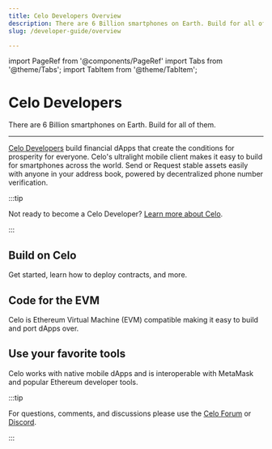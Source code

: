 ```yaml
---
title: Celo Developers Overview
description: There are 6 Billion smartphones on Earth. Build for all of them.
slug: /developer-guide/overview

---
```


import PageRef from '@components/PageRef'
import Tabs from '@theme/Tabs';
import TabItem from '@theme/TabItem';

# Celo Developers

There are 6 Billion smartphones on Earth. Build for all of them.

___

[Celo Developers](https://celo.org/developers) build financial dApps that create the conditions for prosperity for everyone. Celo's ultralight mobile client makes it easy to build for smartphones across the world. Send or Request stable assets easily with anyone in your address book, powered by decentralized phone number verification. 

:::tip

Not ready to become a Celo Developer? [Learn more about Celo](../../docs/welcome.md).

:::

## Build on Celo

Get started, learn how to deploy contracts, and more.

<PageRef url="/developer-resources/deploy-dapp" pageName="Start Building" />


## Code for the EVM

Celo is Ethereum Virtual Machine (EVM) compatible making it easy to build and port dApps over.

<PageRef url="/developer-guide/start" pageName="Code Examples" />

## Use your favorite tools

Celo works with native mobile dApps and is interoperable with MetaMask and popular Ethereum developer tools.

<PageRef url="/learn/developer-tools" pageName="Developer Tools" />

:::tip

For questions, comments, and discussions please use the [Celo Forum](https://forum.celo.org/) or [Discord](https://chat.celo.org/).

:::
